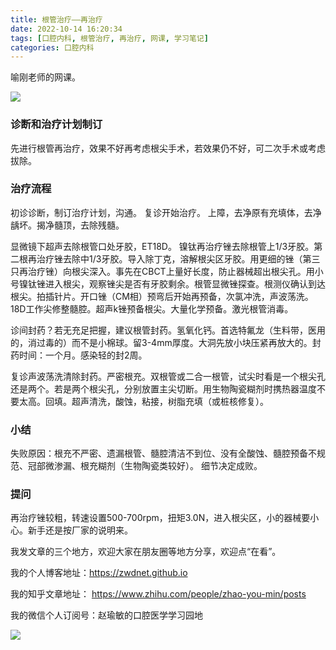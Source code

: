 ```yaml
---
title: 根管治疗——再治疗
date: 2022-10-14 16:20:34
tags: [口腔内科, 根管治疗, 再治疗, 网课, 学习笔记]
categories: 口腔内科
---
```

喻刚老师的网课。

![](https://zymblog-1258069789.cos.ap-chengdu.myqcloud.com/blog0321-retreatment/01.jpg)

### 诊断和治疗计划制订
先进行根管再治疗，效果不好再考虑根尖手术，若效果仍不好，可二次手术或考虑拔除。

### 治疗流程
初诊诊断，制订治疗计划，沟通。
复诊开始治疗。
上障，去净原有充填体，去净龋坏。揭净髓顶，去除残髓。

显微镜下超声去除根管口处牙胶，ET18D。
镍钛再治疗锉去除根管上1/3牙胶。第二根再治疗锉去除中1/3牙胶。导入除丁克，溶解根尖区牙胶。用更细的锉（第三只再治疗锉）向根尖深入。事先在CBCT上量好长度，防止器械超出根尖孔。用小号镍钛锉进入根尖，观察锉尖是否有牙胶剩余。根管显微锉探查。根测仪确认到达根尖。拍插针片。开口锉（CM相）预弯后开始再预备，次氯冲洗，声波荡洗。18D工作尖修整髓腔。超声k锉预备根尖。大量化学预备。激光根管消毒。

诊间封药？若无充足把握，建议根管封药。氢氧化钙。首选特氟龙（生料带，医用的，消过毒的）而不是小棉球。留3-4mm厚度。大洞先放小块压紧再放大的。封药时间：一个月。感染轻的封2周。

复诊声波荡洗清除封药。严密根充。双根管或二合一根管，试尖时看是一个根尖孔还是两个。若是两个根尖孔，分别放置主尖切断。用生物陶瓷糊剂时携热器温度不要太高。回填。超声清洗，酸蚀，粘接，树脂充填（或桩核修复）。

### 小结
失败原因：根充不严密、遗漏根管、髓腔清洁不到位、没有全酸蚀、髓腔预备不规范、冠部微渗漏、根充糊剂（生物陶瓷类较好）。
细节决定成败。

### 提问
再治疗锉较粗，转速设置500-700rpm，扭矩3.0N，进入根尖区，小的器械要小心。新手还是按厂家的说明来。



我发文章的三个地方，欢迎大家在朋友圈等地方分享，欢迎点“在看”。

我的个人博客地址：https://zwdnet.github.io

我的知乎文章地址： https://www.zhihu.com/people/zhao-you-min/posts

我的微信个人订阅号：赵瑜敏的口腔医学学习园地

![](https://zymblog-1258069789.cos.ap-chengdu.myqcloud.com/other/wx.jpg)